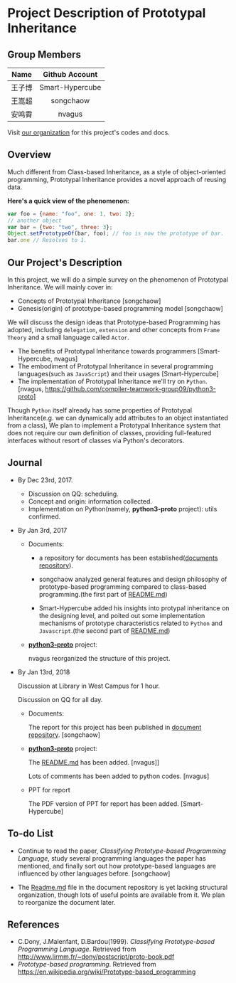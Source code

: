 # Project Description of Prototypal Inheritance 

## Group Members
|Name|Github Account|
|:-:|:-:|
|王子博|Smart-Hypercube|
|王嵩超|songchaow|
|安鸣霄|nvagus|


Visit [our organization](https://github.com/compiler-teamwork-group09) for this project's codes and docs.

## Overview

Much different from Class-based Inheritance, as a style of object-oriented programming, Prototypal Inheritance provides a novel approach of reusing data.

**Here's a quick view of the phenomenon:**

```javascript
var foo = {name: "foo", one: 1, two: 2};
// another object
var bar = {two: "two", three: 3};
Object.setPrototypeOf(bar, foo); // foo is now the prototype of bar.
bar.one // Resolves to 1.
```
## Our Project's Description

In this project, we will do a simple survey on the phenomenon of Prototypal Inheritance. We will mainly cover in:

- Concepts of Prototypal Inheritance [songchaow]
- Genesis(origin) of prototype-based programming model [songchaow]

We will discuss the design ideas that Prototype-based Programming has adopted, including `delegation`, `extension` and other concepts from `Frame Theory` and a small language called `Actor`.

- The benefits of Prototypal Inheritance towards programmers [Smart-Hypercube, nvagus]
- The embodiment of Prototypal Inheritance in several programming languages(such as `JavaScript`) and their usages [Smart-Hypercube]
- The implementation of Prototypal Inheritance we'll try on `Python`. [nvagus, https://github.com/compiler-teamwork-group09/python3-proto]

Though `Python` itself already has some properties of Prototypal Inheritance(e.g. we can dynamically add attributes to an object instantiated from a class), We plan to implement a Prototypal Inheritance system that does not require our own definition of classes, providing full-featured interfaces without resort of classes via Python's decorators.
  
## Journal

- By Dec 23rd, 2017.
  * Discussion on QQ: scheduling.
  * Concept and origin: information collected.
  * Implementation on Python(namely, **python3-proto** project): utils confirmed.
- By Jan 3rd, 2017
  * Documents: 
  
    - a repository for documents has been established([documents repository](https://github.com/compiler-teamwork-group09/documents)). 
  
    - songchaow analyzed general features and design philosophy of prototype-based programming compared to class-based programming.(the first part of [README.md](https://github.com/compiler-teamwork-group09/documents/blob/master/README.md))

    - Smart-Hypercube added his insights into protypal inheritance on the designing level, and poited out some implementation mechanisms of prototype characteristics related to `Python` and `Javascript`.(the second part of [README.md](https://github.com/compiler-teamwork-group09/documents/blob/master/README.md))

  * [**python3-proto**](https://github.com/compiler-teamwork-group09/python3-proto) project:
  
    nvagus reorganized the structure of this project.

- By Jan 13rd, 2018

  Discussion at Library in West Campus for 1 hour.

  Discussion on QQ for all day.

  * Documents:

    The report for this project has been published in [document repository](https://github.com/compiler-teamwork-group09/documents). [songchaow]

  * [**python3-proto**](https://github.com/compiler-teamwork-group09/python3-proto) project:
    
    The [README.md](https://github.com/compiler-teamwork-group09/documents/blob/master/README.md) has been added. [nvagus]]

    Lots of comments has been added to python codes. [nvagus]
  * PPT for report
  
    The PDF version of PPT for report has been added. [Smart-Hypercube]



## To-do List
- Continue to read the paper, *Classifying Prototype-based Programming Language*, study several programming languages the paper has mentioned, and finally sort out how prototype-based languages are influenced by other languages before. [songchaow]

- The [Readme.md](https://github.com/compiler-teamwork-group09/documents/blob/master/README.md) file in the document repository is yet lacking structural organization, though lots of useful points are available from it. We plan to reorganize the document later.

## References
- C.Dony, J.Malenfant, D.Bardou(1999). *Classifying Prototype-based Programming Language*. 
Retrieved from http://www.lirmm.fr/~dony/postscript/proto-book.pdf
- *Prototype-based programming*. Retrieved from https://en.wikipedia.org/wiki/Prototype-based_programming